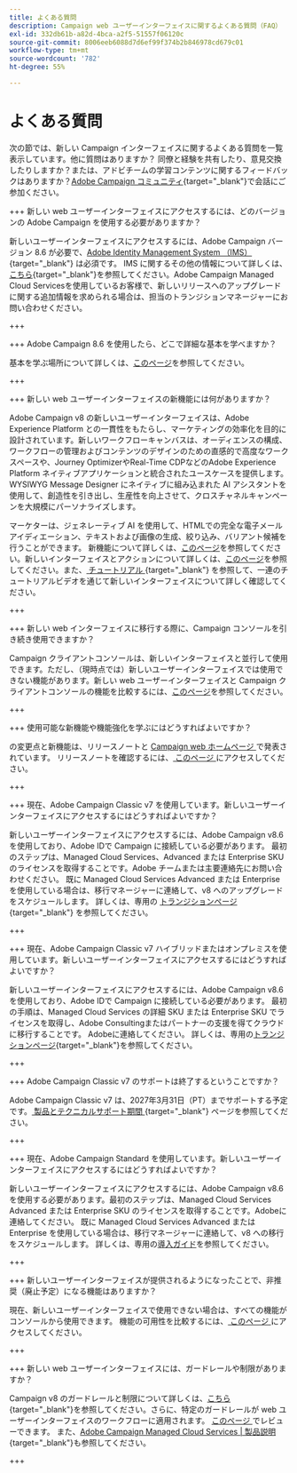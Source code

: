 ```yaml
---
title: よくある質問
description: Campaign web ユーザーインターフェイスに関するよくある質問（FAQ）
exl-id: 332db61b-a82d-4bca-a2f5-51557f06120c
source-git-commit: 8006eeb6088d7d6ef99f374b2b846978cd679c01
workflow-type: tm+mt
source-wordcount: '782'
ht-degree: 55%

---
```


# よくある質問

次の節では、新しい Campaign インターフェイスに関するよくある質問を一覧表示しています。他に質問はありますか？ 同僚と経験を共有したり、意見交換したりしますか？または、アドビチームの学習コンテンツに関するフィードバックはありますか？[Adobe Campaign コミュニティ](https://experienceleaguecommunities.adobe.com/t5/adobe-campaign-classic-v7/ct-p/adobe-campaign-classic-community?profile.language=ja){target="_blank"}で会話にご参加ください。

+++ 新しい web ユーザーインターフェイスにアクセスするには、どのバージョンの Adobe Campaign を使用する必要がありますか？

新しいユーザーインターフェイスにアクセスするには、Adobe Campaign バージョン 8.6 が必要で、[Adobe Identity Management System （IMS） ](https://helpx.adobe.com/jp/enterprise/using/identity.html){target="_blank"} は必須です。 IMS に関するその他の情報について詳しくは、[こちら](https://experienceleague.adobe.com/ja/docs/campaign/technotes-ac/tn-new/migrate-users-to-ims){target="_blank"}を参照してください。Adobe Campaign Managed Cloud Servicesを使用しているお客様で、新しいリリースへのアップグレードに関する追加情報を求められる場合は、担当のトランジションマネージャーにお問い合わせください。

+++

+++ Adobe Campaign 8.6 を使用したら、どこで詳細な基本を学べますか？

基本を学ぶ場所について詳しくは、[このページ](../get-started/get-started.md)を参照してください。

+++

+++ 新しい web ユーザーインターフェイスの新機能には何がありますか？

Adobe Campaign v8 の新しいユーザーインターフェイスは、Adobe Experience Platform との一貫性をもたらし、マーケティングの効率化を目的に設計されています。新しいワークフローキャンバスは、オーディエンスの構成、ワークフローの管理およびコンテンツのデザインのための直感的で高度なワークスペースや、Journey OptimizerやReal-Time CDPなどのAdobe Experience Platform ネイティブアプリケーションと統合されたユースケースを提供します。 WYSIWYG Message Designer にネイティブに組み込まれた AI アシスタントを使用して、創造性を引き出し、生産性を向上させて、クロスチャネルキャンペーンを大規模にパーソナライズします。

マーケターは、ジェネレーティブ AI を使用して、HTMLでの完全な電子メールアイディエーション、テキストおよび画像の生成、絞り込み、バリアント候補を行うことができます。 新機能について詳しくは、[このページ](../rn/whats-new.md)を参照してください。新しいインターフェイスとアクションについて詳しくは、[このページ](../get-started/user-interface.md)を参照してください。また、[ チュートリアル ](https://experienceleague.adobe.com/ja/docs/campaign-web-learn/tutorials/overview){target="_blank"} を参照して、一連のチュートリアルビデオを通じて新しいインターフェイスについて詳しく確認してください。

+++

+++ 新しい web インターフェイスに移行する際に、Campaign コンソールを引き続き使用できますか？

Campaign クライアントコンソールは、新しいインターフェイスと並行して使用できます。ただし、（現時点では）新しいユーザーインターフェイスでは使用できない機能があります。新しい web ユーザーインターフェイスと Campaign クライアントコンソールの機能を比較するには、[このページ](../get-started/capability-matrix.md)を参照してください。

+++

+++ 使用可能な新機能や機能強化を学ぶにはどうすればよいですか？

の変更点と新機能は、リリースノートと [Campaign web ホームページ ](../get-started/user-interface.md#user-interface-home) で発表されています。 リリースノートを確認するには、[ このページ ](../rn/release-notes.md) にアクセスしてください。

+++

+++ 現在、Adobe Campaign Classic v7 を使用しています。新しいユーザーインターフェイスにアクセスするにはどうすればよいですか？

新しいユーザーインターフェイスにアクセスするには、Adobe Campaign v8.6 を使用しており、Adobe IDで Campaign に接続している必要があります。 最初のステップは、Managed Cloud Services、Advanced または Enterprise SKU のライセンスを取得することです。Adobe チームまたは主要連絡先にお問い合わせください。 既に Managed Cloud Services Advanced または Enterprise を使用している場合は、移行マネージャーに連絡して、v8 へのアップグレードをスケジュールします。 詳しくは、専用の [ トランジションページ ](https://experienceleague.adobe.com/ja/docs/campaign/campaign-v8/new/v7-to-v8){target="_blank"} を参照してください。

+++

+++ 現在、Adobe Campaign Classic v7 ハイブリッドまたはオンプレミスを使用しています。新しいユーザーインターフェイスにアクセスするにはどうすればよいですか？

新しいユーザーインターフェイスにアクセスするには、Adobe Campaign v8.6 を使用しており、Adobe IDで Campaign に接続している必要があります。 最初の手順は、Managed Cloud Services の詳細 SKU または Enterprise SKU でライセンスを取得し、Adobe Consultingまたはパートナーの支援を得てクラウドに移行することです。 Adobeに連絡してください。 詳しくは、専用の[トランジションページ](https://experienceleague.adobe.com/ja/docs/campaign/campaign-v8/new/v7-to-v8){target="_blank"}を参照してください。

+++

+++ Adobe Campaign Classic v7 のサポートは終了するということですか？

Adobe Campaign Classic v7 は、2027年3月31日（PT）までサポートする予定です。[ 製品とテクニカルサポート期間 ](https://helpx.adobe.com/jp/support/programs/eol-matrix.html){target="_blank"} ページを参照してください。

+++

+++ 現在、Adobe Campaign Standard を使用しています。新しいユーザーインターフェイスにアクセスするにはどうすればよいですか？

新しいユーザーインターフェイスにアクセスするには、Adobe Campaign v8.6 を使用する必要があります。最初のステップは、Managed Cloud Services Advanced または Enterprise SKU のライセンスを取得することです。Adobeに連絡してください。 既に Managed Cloud Services Advanced または Enterprise を使用している場合は、移行マネージャーに連絡して、v8 への移行をスケジュールします。 詳しくは、専用の[導入ガイド](../../adoption/home.md)を参照してください。

+++

+++ 新しいユーザーインターフェイスが提供されるようになったことで、非推奨（廃止予定）になる機能はありますか？

現在、新しいユーザーインターフェイスで使用できない場合は、すべての機能がコンソールから使用できます。 機能の可用性を比較するには、[ このページ ](../get-started/capability-matrix.md) にアクセスしてください。

+++

+++ 新しい web ユーザーインターフェイスには、ガードレールや制限がありますか？

Campaign v8 のガードレールと制限について詳しくは、[こちら](https://experienceleague.adobe.com/ja/docs/campaign/campaign-v8/releases/ac-guardrails){target="_blank"}を参照してください。さらに、特定のガードレールが web ユーザーインターフェイスのワークフローに適用されます。 [ このページ ](../get-started/guardrails.md) でレビューできます。 また、[Adobe Campaign Managed Cloud Services | 製品説明](https://helpx.adobe.com/jp/legal/product-descriptions/adobe-campaign-managed-cloud-services.html){target="_blank"}も参照してください。

+++